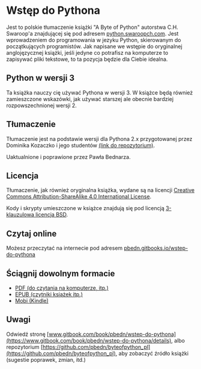 # Wstęp do Pythona

Jest to polskie tłumaczenie książki "A Byte of Python" autorstwa C.H. Swaroop'a znajdującej się pod adresem [python.swaroopch.com](https://python.swaroopch.com/). Jest wprowadzeniem do programowania w jezyku Python, skierowanym do początkujących programistów. Jak napisane we wstępie do oryginalnej anglojęzycznej książki, jeśli jedyne co potrafisz na komputerze to zapisywać pliki tekstowe, to ta pozycja będzie dla Ciebie idealna.

## Python w wersji 3

Ta książka nauczy cię używać Pythona w wersji 3. W książce będą również zamieszczone wskazówki, jak używać starszej ale obecnie bardziej rozpowszechnionej wersji 2.

## Tłumaczenie

Tłumaczenie jest na podstawie wersji dla Pythona 2.x przygotowanej przez Dominika Kozaczko i jego studentów [(link do repozytorium)](https://github.com/dekoza/byteofpython_pl).

Uaktualnione i poprawione przez Pawła Bednarza.


## Licencja

Tłumaczenie, jak również oryginalna książka, wydane są na licencji [Creative Commons Attribution-ShareAlike 4.0 International License](https://creativecommons.org/licenses/by/4.0/deed.pl).

Kody i skrypty umieszczone w książce znajdują się pod licencją [3-klauzulowa licencja BSD](https://opensource.org/licenses/BSD-3-Clause).

## Czytaj online

Możesz przeczytać na internecie pod adresem [pbedn.gitbooks.io/wstep-do-pythona](https://pbedn.gitbooks.io/wstep-do-pythona/content/)


## Ściągnij dowolnym formacie

- [PDF (do czytania na komputerze, itp.)](https://www.gitbook.com/download/pdf/book/pbedn/wstep-do-pythona)
- [EPUB (czytniki książek itp.)](https://www.gitbook.com/download/epub/book/pbedn/wstep-do-pythona)
- [Mobi (Kindle)](https://www.gitbook.com/download/mobi/book/pbedn/wstep-do-pythona)

## Uwagi

Odwiedź stronę [www.gitbook.com/book/pbedn/wstep-do-pythona](https://www.gitbook.com/book/pbedn/wstep-do-pythona/details), albo repozytorium [https://github.com/pbedn/byteofpython_pl](https://github.com/pbedn/byteofpython_pl), aby zobaczyć źródło książki (sugestie poprawek, zmian, itd.)
